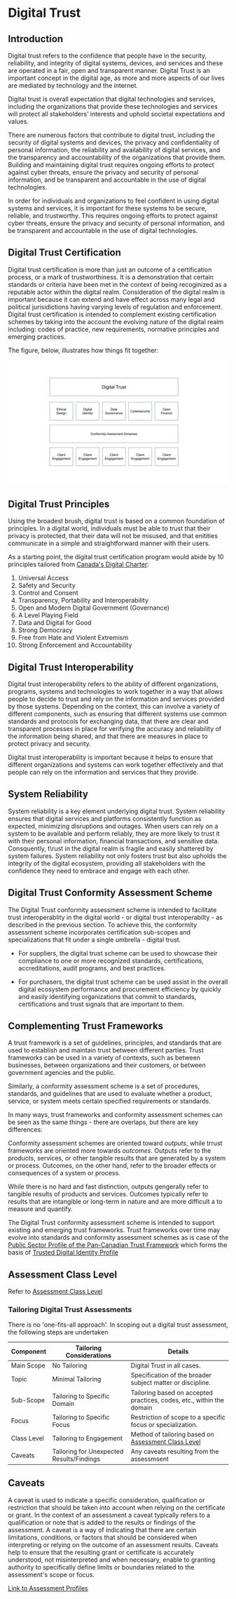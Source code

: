 # Digital Trust

## Introduction

Digital trust refers to the confidence that people have in the security, reliability, and integrity of digital systems, devices, and services and these are operated in a fair, open and transparent manner. Digital Trust is an important concept in the digital age, as more and more aspects of our lives are mediated by technology and the internet.

Digital trust is overall expectation that digital technologies and services, including the organizations that provide these technologies and services will protect all stakeholders’ interests and uphold societal expectations and values.

There are numerous factors that contribute to digital trust, including the security of digital systems and devices, the privacy and confidentiality of personal information, the reliability and availability of digital services, and the transparency and accountability of the organizations that provide them. Building and maintaining digital trust requires ongoing efforts to protect against cyber threats, ensure the privacy and security of personal information, and be transparent and accountable in the use of digital technologies.

In order for individuals and organizations to feel confident in using digital systems and services, it is important for these systems to be secure, reliable, and trustworthy. This requires ongoing efforts to protect against cyber threats, ensure the privacy and security of personal information, and be transparent and accountable in the use of digital technologies.

## Digital Trust Certification

Digital trust certification is more than just an outcome of a certification process, or a mark of trustworthiness. It is a demonstration that certain standards or criteria have been met in the context of being recoginized as a reputable actor within the digital realm. Consideration of the digital realm is important because it can extend and have effect across many legal and political jurisidictions having varying levels of regulation and enforcement. Digital trust certification is intended to complement existing certification schemes by taking into the account the evolving nature of the digital realm including: codes of practice, new requirements, normative principles and emerging practices.

The figure, below, illustrates how things fit together:

![Digital Trust](./images/digital-trust-scheme.png)

## Digital Trust Principles

Using the broadest brush, digital trust is based on a common foundation of principles. In a digital world, individuals must be able to trust that their privacy is protected, that their data will not be misused, and that enitities communicate in a simple and straightforward manner with their users.

As a starting point, the digital trust certification program would abide by 10 principles tailored from [Canada's Digital Charter](https://www.ic.gc.ca/eic/site/062.nsf/%20eng/h_00108.html):

1. Universal Access
2. Safety and Security
3. Control and Consent
4. Transparency, Portability and Interoperability
5. Open and Modern Digital Government (Governance)
6. A Level Playing Field
7. Data and Digital for Good
8. Strong Democracy
9. Free from Hate and Violent Extremism
10. Strong Enforcement and Accountability

## Digital Trust Interoperability

Digital trust interoperability refers to the ability of different organizations, programs, systems and technologies to work together in a way that allows people to decide to trust and rely on the information and services provided by those systems. Depending on the context, this can involve a variety of different components, such as ensuring that different systems use common standards and protocols for exchanging data, that there are clear and transparent processes in place for verifying the accuracy and reliability of the information being shared, and that there are measures in place to protect privacy and security.

Digital trust interoperability is important because it helps to ensure that different organizations and systems can work together effectively and that people can rely on the information and services that they provide.

## System Reliability

System reliability is a key element underlying digital trust. System reliability ensures that digital services and platforms consistently function as expected, minimizing disruptions and outages. When users can rely on a system to be available and perform reliably, they are more likely to trust it with their personal information, financial transactions, and sensitive data. Consquently, t\rust in the digital realm is fragile and easily shattered by system failures. System reliability not only fosters trust but also upholds the integrity of the digital ecosystem, providing all stakeholders with the confidence they need to embrace and engage with each other.

## Digital Trust Conformity Assessment Scheme

The Digital Trust conformity assessment scheme is intended to facilitate trust interoperablity in the digital world - or digital trust interoperabilty - as described in the previous section. To achieve this, the conformity assessment scheme incorporates certification sub-scopes and specializations that fit under a single umbrella - digital trust.

* For suppliers, the digital trust scheme can be used to showcase their compliance to one or more recognized standards, certifications, accreditations, audit programs, and best practices.

* For purchasers, the digital trust scheme can be used assist in the overall digital ecosystem performance and procurement efficiency by quickly and easily identifying organizations that commit to standards, certifications and trust signals that are important to them.

## Complementing Trust Frameworks

A trust framework is a set of guidelines, principles, and standards that are used to establish and maintain trust between different parties. Trust frameworks can be used in a variety of contexts, such as between businesses, between organizations and their customers, or between government agencies and the public.

Similarly, a conformity assessment scheme is a set of procedures, standards, and guidelines that are used to evaluate whether a product, service, or system meets certain specified requirements or standards.

In many ways, trust frameworks and conformity assessment schemes can be seen as the same things - there are overlaps, but there are key differences:

Conformity assessment schemes are oriented toward *outputs*, while trrust frameworks are oriented more towards *outcomes*. Outputs refer to the products, services, or other tangible results that are generated by a system or process. Outcomes, on the other hand, refer to the broader effects or consequences of a system or process.

While there is no hard and fast distinction, outputs gengerally refer to tangible results of products and services. Outcomes typically refer to results that are intangible or long-term in nature and are more difficult a to measure and quantify.

The Digital Trust conformity assessment scheme is intended to support existing and emerging trust frameworks. Trust frameworks over time may evolve into standards and conformity assessment schemes as is case of the [Public Sector Profile of the Pan-Canadian Trust Framework](https://github.com/canada-ca/PCTF-CCP/tree/master/Version1_4) which forms the basis of [Trusted Digital Identity Profile](./digital-identity-profile.md)

## Assessment Class Level

Refer to [Assessment Class Level](./assessment-class-level.md)

### Tailoring Digital Trust Assessments

There is no 'one-fits-all approach'. In scoping out a digital trust assessment, the following steps are undertaken

|Component|Tailoring Considerations|Details|
|---|---|---|
|Main Scope|No Tailoring| Digital Trust in all cases.|
|Topic|Minimal Tailoring| Specification of the broader subject matter or discipline.|
|Sub-Scope|Tailoring to Specific Domain|Tailoring based on accepted practices, codes, etc., within the domain|
|Focus|Tailoring to Specific Focus|Restriction of scope to a specific focus or specialization.|
|Class Level|Tailoring to Engagement |Method of tailoring based on [Assessment Class Level](./assessment-class-level.md)|
|Caveats|Tailoring for Unexpected Results/Findings|Any caveats resulting from the assessmsent|

## Caveats

A caveat is used to indicate a specific consideration, qualification or restriction that should be taken into account when relying on the certificate or grant. In the context of an assessment a caveat typically refers to a qualification or note that is added to the results or findings of the assessment. A caveat is a way of indicating that there are certain limitations, conditions, or factors that should be considered when interpreting or relying on the outcome of an assessment results. Caveats help to ensure that the resulting grant or certificate is accurately understood, not misinterpreted and when necessary, enable to granting authority to specifically define limits or boundaries related to the assessment's scope or focus.

[Link to Assessment Profiles](profiles-overview.md)
